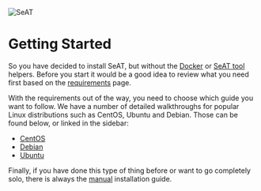 ![SeAT](https://i.imgur.com/aPPOxSK.png)

# Getting Started

So you have decided to install SeAT, but without the [Docker](/installation/basic_installation/) or [SeAT tool](/installation/basic_installation/) helpers. Before you start it would be a good idea to review what you need first based on the [requirements](/installation/requirements/) page.

With the requirements out of the way, you need to choose which guide you want to follow. We have a number of detailed walkthroughs for popular Linux distributions such as CentOS, Ubuntu and Debian. Those can be found below, or linked in the sidebar:

- [CentOS](/installation/manual_installation/centos/)
- [Debian](/installation/manual_installation/debian/)
- [Ubuntu](/installation/manual_installation/ubuntu/)

Finally, if you have done this type of thing before or want to go completely solo, there is always the [manual](/installation/manual_installation/generic/) installation guide.
